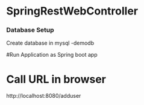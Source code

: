 # SpringRestWebController

### Database Setup

 Create database in mysql -demodb
 
#Run Application as Spring boot app 

# Call URL in browser 

http://localhost:8080/adduser
 